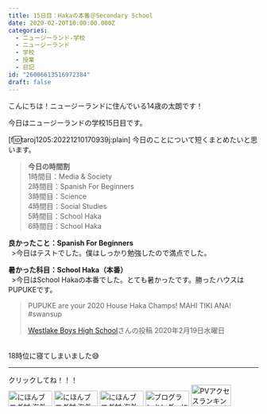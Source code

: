 ```yaml
---
title: 15日目：Hakaの本番＠Secondary School
date: 2020-02-20T10:00:00.000Z
categories:
  - ニュージーランド-学校
  - ニュージーランド
  - 学校
  - 授業
  - 日記
id: "26006613516972384"
draft: false
---
```

こんにちは！ニュージーランドに住んでいる14歳の太朗です！

今日はニュージーランドの学校15日目です。

[f:id:taroj1205:20221210170939j:plain]
今日のことについて短くまとめたいと思います。<br />

> <b>今日の時間割</b><br />
> 1時間目：Media & Society<br />
> 2時間目：Spanish For Beginners<br />
> 3時間目：Science<br />
> 4時間目：Social Studies<br />
> 5時間目：School Haka<br />
> 6時間目：School Haka<br />


<!-- more -->


<b>良かったこと：Spanish For Beginners</b><br />
&thinsp; >今日はテストでした。僕はしっかり勉強したので満点でした。<br />

<b>暑かった科目：School Haka（本番）</b><br />
&thinsp;  >今日はSchool Hakaの本番でした。とても暑かったです。勝ったハウスはPUPUKEです。<br />
<div id="fb-root"></div>
<script async defer crossorigin="anonymous" src="https://connect.facebook.net/ja_JP/sdk.js#xfbml=1&version=v6.0"></script>
<div class="fb-video" data-href="https://www.facebook.com/westlakeboys/videos/2818124454949028/?notif_id=1582093508759389&amp;notif_t=notify_me_page" data-width="auto" data-show-text="true"><blockquote cite="https://developers.facebook.com/westlakeboys/videos/2818124454949028/" class="fb-xfbml-parse-ignore"><a href="https://developers.facebook.com/westlakeboys/videos/2818124454949028/"></a><p>PUPUKE are your 2020 House Haka Champs! MAHI TIKI ANA! #swansup</p><a href="https://www.facebook.com/westlakeboys/">Westlake Boys High School</a>さんの投稿 2020年2月19日水曜日</blockquote></div><br />
18時位に寝てしまいました😅
<hr />
クリックしてね！！！<br />
<a href="https://overseas.blogmura.com/ranking/in?p_cid=10927073" target="_blank" ><img src="https://b.blogmura.com/overseas/88_31.gif" width="88" height="31" border="0" alt="にほんブログ村 海外生活ブログへ" /></a>
<a href="https://overseas.blogmura.com/cebu/ranking/in?p_cid=10927073" target="_blank" ><img src="https://b.blogmura.com/overseas/cebu/88_31.gif" width="88" height="31" border="0" alt="にほんブログ村 海外生活ブログ セブ島情報へ" /></a>
<a href="https://overseas.blogmura.com/newzealand/ranking/in?p_cid=10927073" target="_blank" ><img src="https://b.blogmura.com/overseas/newzealand/88_31.gif" width="88" height="31" border="0" alt="にほんブログ村 海外生活ブログ ニュージーランド情報へ" /></a>
<a href="https://blogmura.com/ranking/in?p_cid=10927073" target="_blank"><img src="https://b.blogmura.com/88_31.gif" width="88" height="31" border="0" alt="ブログランキング・にほんブログ村へ" /></a>
<a href="https://blogmura.com/profiles/10927073?p_cid=10927073"><img src="https://blogparts.blogmura.com/parts_image/user/pv10927073.gif"  width="80" height="43.5" border="0" alt="PVアクセスランキング にほんブログ村" /></a>
